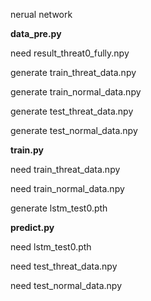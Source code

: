 nerual network

**data_pre.py**       

need    result_threat0_fully.npy

generate    train_threat_data.npy

generate    train_normal_data.npy

generate    test_threat_data.npy

generate    test_normal_data.npy

**train.py**    

need    train_threat_data.npy

need    train_normal_data.npy

generate    lstm_test0.pth

**predict.py**    

need    lstm_test0.pth

need    test_threat_data.npy

need    test_normal_data.npy